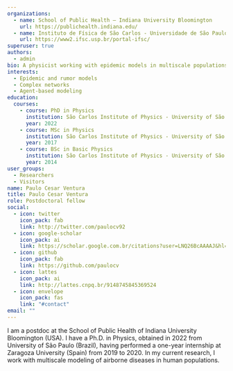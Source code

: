 ```yaml
---
organizations:
  - name: School of Public Health – Indiana University Bloomington
    url: https://publichealth.indiana.edu/
  - name: Instituto de Física de São Carlos - Universidade de São Paulo
    url: https://www2.ifsc.usp.br/portal-ifsc/
superuser: true
authors:
  - admin
bio: A physicist working with epidemic models in multiscale populations and complex networks.
interests:
  - Epidemic and rumor models
  - Complex networks
  - Agent-based modeling
education:
  courses:
    - course: PhD in Physics
      institution: São Carlos Institute of Physics - University of São Paulo
      year: 2022
    - course: MSc in Physics
      institution: São Carlos Institute of Physics - University of São Paulo
      year: 2017
    - course: BSc in Basic Physics
      institution: São Carlos Institute of Physics - University of São Paulo
      year: 2014
user_groups:
  - Researchers
  - Visitors
name: Paulo Cesar Ventura
title: Paulo Cesar Ventura
role: Postdoctoral fellow
social:
  - icon: twitter
    icon_pack: fab
    link: http://twitter.com/paulocv92
  - icon: google-scholar
    icon_pack: ai
    link: https://scholar.google.com.br/citations?user=LNQ26BcAAAAJ&hl=pt-BR&oi=ao
  - icon: github
    icon_pack: fab
    link: https://github.com/paulocv
  - icon: lattes
    icon_pack: ai
    link: http://lattes.cnpq.br/9148745845369524
  - icon: envelope
    icon_pack: fas
    link: "#contact"
email: ""
---
```

I am a postdoc at the School of Public Health of Indiana University Bloomington (USA). I have a Ph.D. in Physics, obtained in 2022 from University of São Paulo (Brazil), having performed a one-year internship at Zaragoza University (Spain) from 2019 to 2020. In my current research, I work with multiscale modeling of airborne diseases in human populations.
